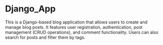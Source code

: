 # Django_App
This is a Django-based blog application that allows users to create and manage blog posts. It features user registration, authentication, post management (CRUD operations), and comment functionality. Users can also search for posts and filter them by tags.
